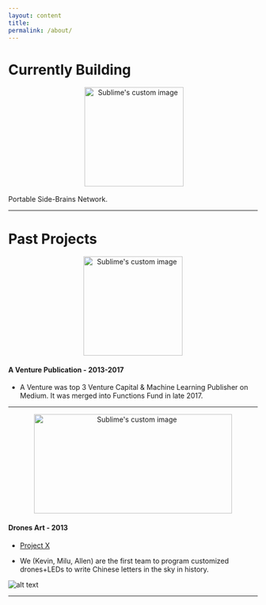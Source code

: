 ```yaml
---
layout: content
title: 
permalink: /about/
---
```


# Currently Building

<p align="center">
  <img width="200" height="200" src="https://i.imgur.com/1nLWkHH.png" alt="Sublime's custom image"/>
</p>

Portable Side-Brains Network.

----

# Past Projects

<p align="center">
  <img width="200" height="200" src="https://i.imgur.com/4bY53O8.jpg" alt="Sublime's custom image"/>
</p>

#### A Venture Publication - 2013-2017

* A Venture was top 3 Venture Capital & Machine Learning Publisher on Medium. It was merged into Functions Fund in late 2017.

----

<p align="center">
  <img width="400" height="200" src="https://media.giphy.com/media/l3mZ5zogGcnzNzbqM/giphy.gif" alt="Sublime's custom image"/>
</p>

#### Drones Art - 2013

* [Project X](https://vimeo.com/111901733)

* We (Kevin, Milu, Allen) are the first team to program customized drones+LEDs to write Chinese letters in the sky in history.

![alt text](https://i.imgur.com/pNz5FOm.jpg "Logo Title Text 1")

----







